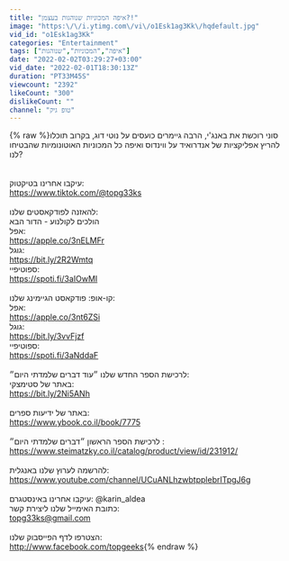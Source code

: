 ```yaml
---
title: "איפה המכוניות שנוהגות בעצמן?!"
image: "https:\/\/i.ytimg.com\/vi\/o1Esk1ag3Kk\/hqdefault.jpg"
vid_id: "o1Esk1ag3Kk"
categories: "Entertainment"
tags: ["איפה","המכוניות","שנוהגות"]
date: "2022-02-02T03:29:27+03:00"
vid_date: "2022-02-01T18:30:13Z"
duration: "PT33M45S"
viewcount: "2392"
likeCount: "300"
dislikeCount: ""
channel: "טופ גיק"
---
```

{% raw %}סוני רוכשת את באנג'י, הרבה גיימרים כועסים על נוטי דוג, בקרוב תוכלו להריץ אפליקציות של אנדרואיד על ווינדוס ואיפה כל המכוניות האוטונומיות שהבטיחו לנו?<br /><br /><br />עיקבו אחרינו בטיקטוק:<br /><a rel="nofollow" target="blank" href="https://www.tiktok.com/@topg33ks">https://www.tiktok.com/@topg33ks</a><br /><br />להאזנה לפודקאסטים שלנו:<br />הולכים לקולנוע - הדור הבא<br />אפל:<br /><a rel="nofollow" target="blank" href="https://apple.co/3nELMFr">https://apple.co/3nELMFr</a><br />גוגל:<br /><a rel="nofollow" target="blank" href="https://bit.ly/2R2Wmtq">https://bit.ly/2R2Wmtq</a><br />ספוטיפיי:<br /><a rel="nofollow" target="blank" href="https://spoti.fi/3aIOwMI">https://spoti.fi/3aIOwMI</a><br /><br />קו-אופ: פודקאסט הגיימינג שלנו:<br />אפל:<br /><a rel="nofollow" target="blank" href="https://apple.co/3nt6ZSi">https://apple.co/3nt6ZSi</a><br />גוגל:<br /><a rel="nofollow" target="blank" href="https://bit.ly/3vvFjzf">https://bit.ly/3vvFjzf</a><br />ספוטיפיי:<br /><a rel="nofollow" target="blank" href="https://spoti.fi/3aNddaF">https://spoti.fi/3aNddaF</a><br /><br />לרכישת הספר החדש שלנו ״עוד דברים שלמדתי היום״:<br />באתר של סטימצקי:<br /><a rel="nofollow" target="blank" href="https://bit.ly/2Ni5ANh">https://bit.ly/2Ni5ANh</a><br /><br />באתר של ידיעות ספרים:<br /><a rel="nofollow" target="blank" href="https://www.ybook.co.il/book/7775">https://www.ybook.co.il/book/7775</a><br /><br />לרכישת הספר הראשון ״דברים שלמדתי היום״ :<br /><a rel="nofollow" target="blank" href="https://www.steimatzky.co.il/catalog/product/view/id/231912/">https://www.steimatzky.co.il/catalog/product/view/id/231912/</a><br /><br />להרשמה לערוץ שלנו באנגלית: <br /><a rel="nofollow" target="blank" href="https://www.youtube.com/channel/UCuANLhzwbtpplebrITpgJ6g">https://www.youtube.com/channel/UCuANLhzwbtpplebrITpgJ6g</a><br /><br />עיקבו אחרינו באינסטגרם: @karin_aldea<br />כתובת האימייל שלנו ליצירת קשר:<br />topg33ks@gmail.com<br /><br />הצטרפו לדף הפייסבוק שלנו:<br /><a rel="nofollow" target="blank" href="http://www.facebook.com/topgeeks">http://www.facebook.com/topgeeks</a>{% endraw %}

